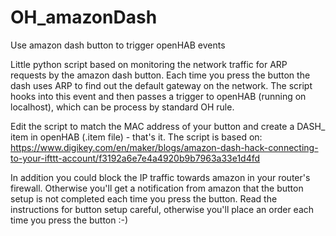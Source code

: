 # OH_amazonDash
Use amazon dash button to trigger openHAB events

Little python script based on monitoring the network traffic for ARP requests by the amazon dash button. Each time you press the button the dash uses ARP to find out the default gateway on the network. The script hooks into this event and then passes a trigger to openHAB (running on localhost), which can be process by standard OH rule.

Edit the script to match the MAC address of your button and create a DASH_<name> item in openHAB (.item file) - that's it.
The script is based on: https://www.digikey.com/en/maker/blogs/amazon-dash-hack-connecting-to-your-ifttt-account/f3192a6e7e4a4920b9b7963a33e1d4fd

In addition you could block the IP traffic towards amazon in your router's firewall. Otherwise you'll get a notification from amazon that the button setup is not completed each time you press the button. Read the instructions for button setup careful, otherwise you'll place an order each time you press the button :-)
